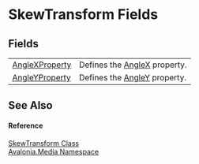 # SkewTransform Fields




## Fields
<table>
<tr>
<td><a href="F_Avalonia_Media_SkewTransform_AngleXProperty">AngleXProperty</a></td>
<td>Defines the <a href="P_Avalonia_Media_SkewTransform_AngleX">AngleX</a> property.</td>
</tr>
<tr>
<td><a href="F_Avalonia_Media_SkewTransform_AngleYProperty">AngleYProperty</a></td>
<td>Defines the <a href="P_Avalonia_Media_SkewTransform_AngleY">AngleY</a> property.</td>
</tr>
</table>

## See Also


#### Reference
<a href="T_Avalonia_Media_SkewTransform">SkewTransform Class</a>  
<a href="N_Avalonia_Media">Avalonia.Media Namespace</a>  

